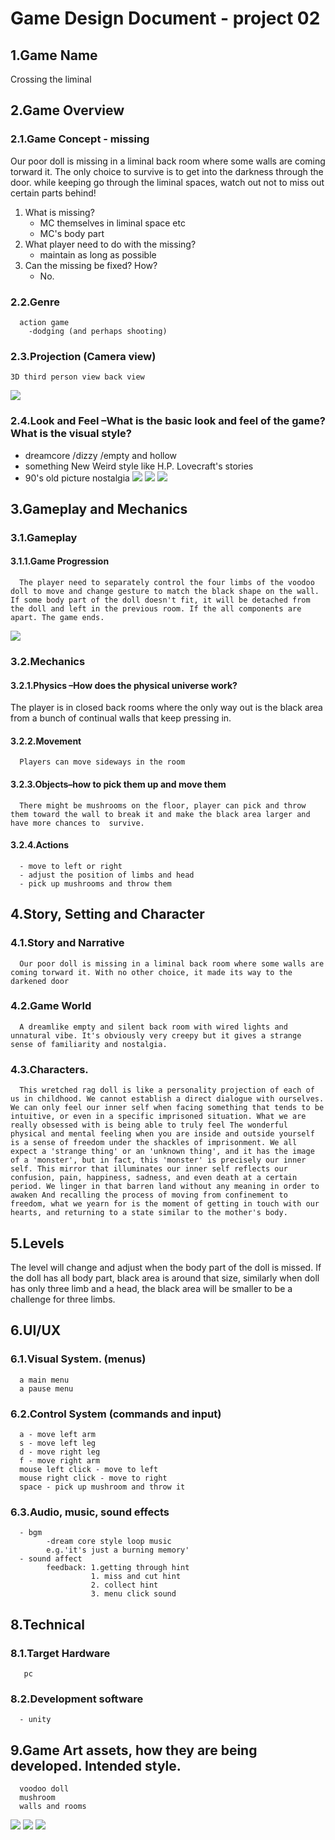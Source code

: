 # Game Design Document - project 02

## 1.Game Name 
Crossing the liminal

## 2.Game Overview

### 2.1.Game Concept - missing
Our poor doll is missing in a liminal back room where some walls are coming torward it. The only choice to survive is to get into the darkness through the door. while keeping go through the liminal spaces, watch out not to miss out certain parts behind!
1. What is missing?
      - MC themselves in  liminal space etc
      - MC's body part
2. What player need to do with the missing?
      - maintain as long as possible
3. Can the missing be fixed? How?
      - No. 

### 2.2.Genre
      action game 
        -dodging (and perhaps shooting)
		

### 2.3.Projection (Camera view)
    3D third person view back view
![](./img/01.jpg)

   

### 2.4.Look and Feel –What is the basic look and feel of the game? What is the visual style?
- dreamcore /dizzy /empty and hollow
- something New Weird style like H.P. Lovecraft's stories
- 90's old picture nostalgia
![](img/photo/1.jpg)
![](img/photo/2.jpg)
![](img/photo/3.jpg)

## 3.Gameplay and Mechanics

### 3.1.Gameplay

#### 3.1.1.Game Progression
      The player need to separately control the four limbs of the voodoo doll to move and change gesture to match the black shape on the wall. If some body part of the doll doesn't fit, it will be detached from the doll and left in the previous room. If the all components are apart. The game ends.
![](img/02.png)      

### 3.2.Mechanics
#### 3.2.1.Physics –How does the physical universe work?
 The player is in closed back rooms where the only way out is the black area from a bunch of continual walls that keep pressing in.

#### 3.2.2.Movement
      Players can move sideways in the room

#### 3.2.3.Objects–how to pick them up and move them
      There might be mushrooms on the floor, player can pick and throw them toward the wall to break it and make the black area larger and have more chances to  survive.
      
#### 3.2.4.Actions
      - move to left or right
      - adjust the position of limbs and head
      - pick up mushrooms and throw them

## 4.Story, Setting and Character

### 4.1.Story and Narrative 
      Our poor doll is missing in a liminal back room where some walls are coming torward it. With no other choice, it made its way to the darkened door

### 4.2.Game World
      A dreamlike empty and silent back room with wired lights and unnatural vibe. It's obviously very creepy but it gives a strange sense of familiarity and nostalgia.

### 4.3.Characters.
      This wretched rag doll is like a personality projection of each of us in childhood. We cannot establish a direct dialogue with ourselves. We can only feel our inner self when facing something that tends to be intuitive, or even in a specific imprisoned situation. What we are really obsessed with is being able to truly feel The wonderful physical and mental feeling when you are inside and outside yourself is a sense of freedom under the shackles of imprisonment. We all expect a 'strange thing' or an 'unknown thing', and it has the image of a 'monster', but in fact, this 'monster' is precisely our inner self. This mirror that illuminates our inner self reflects our confusion, pain, happiness, sadness, and even death at a certain period. We linger in that barren land without any meaning in order to awaken And recalling the process of moving from confinement to freedom, what we yearn for is the moment of getting in touch with our hearts, and returning to a state similar to the mother's body.

## 5.Levels

The level will change and adjust when the body part of the doll is missed. If the doll has all body part, black area is around that size, similarly when doll has only three limb and a head, the black area will be smaller to be a challenge for three limbs.


## 6.UI/UX

### 6.1.Visual System.  (menus) 
      a main menu  
      a pause menu

### 6.2.Control System (commands and input)
      a - move left arm
      s - move left leg
      d - move right leg
      f - move right arm
      mouse left click - move to left
      mouse right click - move to right
      space - pick up mushroom and throw it 

### 6.3.Audio, music, sound effects
      - bgm
            -dream core style loop music 
            e.g.'it's just a burning memory'
      - sound affect 
            feedback: 1.getting through hint
                      1. miss and cut hint
                      2. collect hint
                      3. menu click sound

## 8.Technical

### 8.1.Target Hardware
       pc

### 8.2.Development software
      - unity

## 9.Game Art  assets, how they are being developed.  Intended style.
      voodoo doll 
      mushroom 
      walls and rooms
![](img/03.png)
![](img/04.png)
![](img/05.png)
